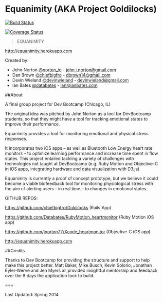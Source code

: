 Equanimity (AKA Project Goldilocks)
==========

[![Build Status](https://travis-ci.org/chiefbigfro/Goldilocks.svg?branch=master)](https://travis-ci.org/chiefbigfro/Goldilocks)

[![Coverage Status](https://coveralls.io/repos/chiefbigfro/Goldilocks/badge.png)](https://coveralls.io/r/chiefbigfro/Goldilocks)

> EQUANIMITY

<http://equanimity.herokuapp.com>

Created by:

- John Norton [@norton_io](http://www.twitter.com/norton_io) - <john.j.norton@gmail.com>
- Dan Brown [@chiefbigfro](http://www.twitter.com/chiefbigfro) - <dbrown14@gmail.com>
- Devin Wieland [@devinwieland](http://www.twitter.com/devinwieland) - <devinwieland@gmail.com>
- Ian Bates [@databates](http://www.twitter.com/databates) - <ian@ianbates.com>

##About

A final group project for Dev Bootcamp (Chicago, IL)

The original idea was pitched by John Norton as a tool for DevBootcamp students, so that they might have a tool for tracking emotional states to improve their performance.

Equanimity provides a tool for monitoring emotional and physical stress responses.

It incorporates two iOS apps – as well as Bluetooth Low Energy heart rate monitors – to optimize learning performance and increase time spent in flow states.  This project entailed tackling a variety of challenges with technologies not taught at DevBootcamp (e.g. Ruby Motion and Objective-C in iOS apps, integrating hardware and data visualization with D3.js).

Equanimity is currently a proof of concept prototype, but we believe it could become a viable biofeedback tool for monitoring physiological stress with the aim of alerting users – in real time – to changes in emotional states.

GITHUB REPOS:

<https://github.com/chiefbigfro/Goldilocks> (Rails App)

<https://github.com/Databates/RubyMotion_heartmonitor> (Ruby Motion iOS app)

<https://github.com/jnorton77/Xcode_heartmonitor> (Objective-C iOS app)

<http://equanimity.herokuapp.com>


##Credits

Thanks to Dev Bootcamp for providing the structure and support to help make this project better. Matt Baker, Mike Busch, Kevin Solorio, Jonathan Eyler-Werve and Jen Myers all provided insightful mentorship and feedback over the 8 days the application took to build.

===

Last Updated: Spring 2014
